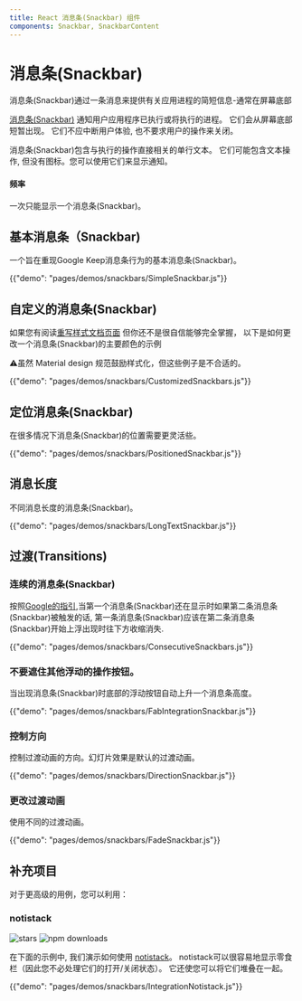 ```yaml
---
title: React 消息条(Snackbar) 组件
components: Snackbar, SnackbarContent
---
```

# 消息条(Snackbar)

<p class="description">消息条(Snackbar)通过一条消息来提供有关应用进程的简短信息-通常在屏幕底部</p>

[消息条(Snackbar)](https://material.io/design/components/snackbars.html) 通知用户应用程序已执行或将执行的进程。 它们会从屏幕底部短暂出现。 它们不应中断用户体验, 也不要求用户的操作来关闭。

消息条(Snackbar)包含与执行的操作直接相关的单行文本。 它们可能包含文本操作, 但没有图标。您可以使用它们来显示通知。

#### 频率

一次只能显示一个消息条(Snackbar)。

## 基本消息条（Snackbar)

一个旨在重现Google Keep消息条行为的基本消息条(Snackbar)。

{{"demo": "pages/demos/snackbars/SimpleSnackbar.js"}}

## 自定义的消息条(Snackbar)

如果您有阅读[重写样式文档页面](/customization/overrides/) 但你还不是很自信能够完全掌握， 以下是如何更改一个消息条(Snackbar)的主要颜色的示例

⚠️虽然 Material design 规范鼓励样式化，但这些例子是不合适的。

{{"demo": "pages/demos/snackbars/CustomizedSnackbars.js"}}

## 定位消息条(Snackbar)

在很多情况下消息条(Snackbar)的位置需要更灵活些。

{{"demo": "pages/demos/snackbars/PositionedSnackbar.js"}}

## 消息长度

不同消息长度的消息条(Snackbar)。

{{"demo": "pages/demos/snackbars/LongTextSnackbar.js"}}

## 过渡(Transitions)

### 连续的消息条(Snackbar)

按照[Google的指引](https://material.io/design/components/snackbars.html#snackbars-toasts-usage),当第一个消息条(Snackbar)还在显示时如果第二条消息条(Snackbar)被触发的话, 第一条消息条(Snackbar)应该在第二条消息条(Snackbar)开始上浮出现时往下方收缩消失.

{{"demo": "pages/demos/snackbars/ConsecutiveSnackbars.js"}}

### 不要遮住其他浮动的操作按钮。

当出现消息条(Snackbar)时底部的浮动按钮自动上升一个消息条高度。

{{"demo": "pages/demos/snackbars/FabIntegrationSnackbar.js"}}

### 控制方向

控制过渡动画的方向。幻灯片效果是默认的过渡动画。

{{"demo": "pages/demos/snackbars/DirectionSnackbar.js"}}

### 更改过渡动画

使用不同的过渡动画。

{{"demo": "pages/demos/snackbars/FadeSnackbar.js"}}

## 补充项目

对于更高级的用例，您可以利用：

### notistack

![stars](https://img.shields.io/github/stars/iamhosseindhv/notistack.svg?style=social&label=Stars) ![npm downloads](https://img.shields.io/npm/dm/notistack.svg)

在下面的示例中, 我们演示如何使用 [notistack](https://github.com/iamhosseindhv/notistack)。 notistack可以很容易地显示零食栏（因此您不必处理它们的打开/关闭状态）。 它还使您可以将它们堆叠在一起。

{{"demo": "pages/demos/snackbars/IntegrationNotistack.js"}}